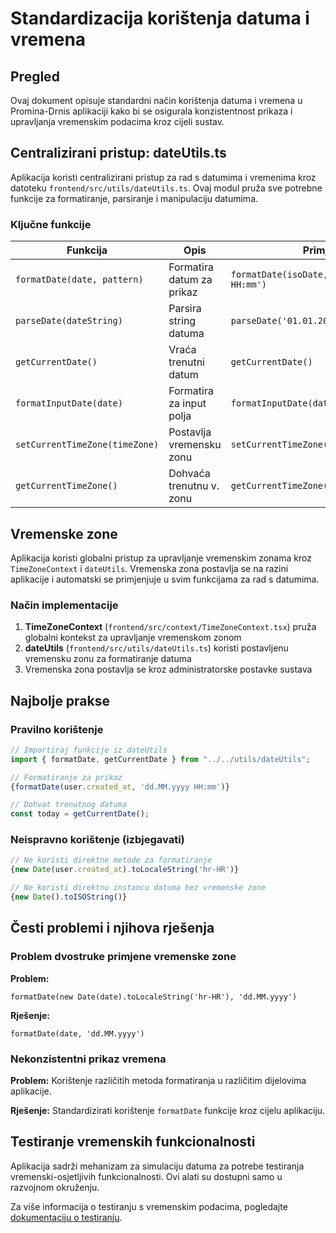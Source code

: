 # Standardizacija korištenja datuma i vremena

## Pregled

Ovaj dokument opisuje standardni način korištenja datuma i vremena u Promina-Drnis aplikaciji kako bi se osigurala konzistentnost prikaza i upravljanja vremenskim podacima kroz cijeli sustav.

## Centralizirani pristup: dateUtils.ts

Aplikacija koristi centralizirani pristup za rad s datumima i vremenima kroz datoteku `frontend/src/utils/dateUtils.ts`. Ovaj modul pruža sve potrebne funkcije za formatiranje, parsiranje i manipulaciju datumima.

### Ključne funkcije

| Funkcija | Opis | Primjer |
|----------|------|---------|
| `formatDate(date, pattern)` | Formatira datum za prikaz | `formatDate(isoDate, 'dd.MM.yyyy HH:mm')` |
| `parseDate(dateString)` | Parsira string datuma | `parseDate('01.01.2023')` |
| `getCurrentDate()` | Vraća trenutni datum | `getCurrentDate()` |
| `formatInputDate(date)` | Formatira za input polja | `formatInputDate(date)` |
| `setCurrentTimeZone(timeZone)` | Postavlja vremensku zonu | `setCurrentTimeZone('Europe/Zagreb')` |
| `getCurrentTimeZone()` | Dohvaća trenutnu v. zonu | `getCurrentTimeZone()` |

## Vremenske zone

Aplikacija koristi globalni pristup za upravljanje vremenskim zonama kroz `TimeZoneContext` i `dateUtils`. Vremenska zona postavlja se na razini aplikacije i automatski se primjenjuje u svim funkcijama za rad s datumima.

### Način implementacije

1. **TimeZoneContext** (`frontend/src/context/TimeZoneContext.tsx`) pruža globalni kontekst za upravljanje vremenskom zonom
2. **dateUtils** (`frontend/src/utils/dateUtils.ts`) koristi postavljenu vremensku zonu za formatiranje datuma
3. Vremenska zona postavlja se kroz administratorske postavke sustava

## Najbolje prakse

### Pravilno korištenje

```typescript
// Importiraj funkcije iz dateUtils
import { formatDate, getCurrentDate } from "../../utils/dateUtils";

// Formatiranje za prikaz
{formatDate(user.created_at, 'dd.MM.yyyy HH:mm')}

// Dohvat trenutnog datuma
const today = getCurrentDate();
```

### Neispravno korištenje (izbjegavati)

```typescript
// Ne koristi direktne metode za formatiranje
{new Date(user.created_at).toLocaleString('hr-HR')}

// Ne koristi direktnu instancu datuma bez vremenske zone
{new Date().toISOString()}
```

## Česti problemi i njihova rješenja

### Problem dvostruke primjene vremenske zone

**Problem:**
```tsx
formatDate(new Date(date).toLocaleString('hr-HR'), 'dd.MM.yyyy')
```

**Rješenje:**
```tsx
formatDate(date, 'dd.MM.yyyy')
```

### Nekonzistentni prikaz vremena

**Problem:**
Korištenje različitih metoda formatiranja u različitim dijelovima aplikacije.

**Rješenje:**
Standardizirati korištenje `formatDate` funkcije kroz cijelu aplikaciju.

## Testiranje vremenskih funkcionalnosti

Aplikacija sadrži mehanizam za simulaciju datuma za potrebe testiranja vremenski-osjetljivih funkcionalnosti. Ovi alati su dostupni samo u razvojnom okruženju.

Za više informacija o testiranju s vremenskim podacima, pogledajte [dokumentaciju o testiranju](./testing.md).
